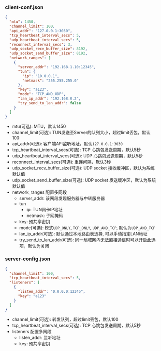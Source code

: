 ### client-conf.json

```json
{
  "mtu": 1450,
  "channel_limit": 100,
  "api_addr": "127.0.0.1:3030",
  "tcp_heartbeat_interval_secs": 5,
  "udp_heartbeat_interval_secs": 5,
  "reconnect_interval_secs": 3,
  "udp_socket_recv_buffer_size": 8192,
  "udp_socket_send_buffer_size": 8192,
  "network_ranges": [
    {
      "server_addr": "192.168.1.10:12345",
      "tun": {
        "ip": "10.0.0.1",
        "netmask": "255.255.255.0"
      },
      "key": "a123",
      "mode": "TCP_AND_UDP",
      "lan_ip_addr": "192.168.0.2",
      "try_send_to_lan_addr": false
    }
  ]
}
```

- mtu(可选): MTU，默认1450
- channel_limit(可选): TUN发送至Server的队列大小，超过limit丢包，默认100
- api_addr(可选): 客户端API监听地址，默认`127.0.0.1:3030`
- tcp_heartbeat_interval_secs(可选): TCP 心跳包发送周期，默认5秒
- udp_heartbeat_interval_secs(可选): UDP 心跳包发送周期，默认5秒
- reconnect_interval_secs(可选): 重连间隔，默认3秒
- udp_socket_recv_buffer_size(可选): UDP socket 接收缓冲区，默认为系统默认值
- udp_socket_send_buffer_size(可选): UDP socket 发送缓冲区，默认为系统默认值
- network_ranges 配置多网段
    - server_addr: 该网段发现服务器与中转服务器
    - tun
        - ip: TUN网卡IP地址
        - netmask: 子网掩码
    - key: 预共享密钥
    - mode(可选): 模式`UDP_ONLY`, `TCP_ONLY`, `UDP_AND_TCP`, 默认为`UDP_AND_TCP`
    - lan_ip_addr(可选): 默认通过本地路由表选择, 可以手动指定LAN地址
    - try_send_to_lan_addr(可选): 同一局域网内无法直接通信时可以开启此选项，默认为关闭

### server-config.json

```json
{
  "channel_limit": 100,
  "tcp_heartbeat_interval_secs": 5,
  "listeners": [
    {
      "listen_addr": "0.0.0.0:12345",
      "key": "a123"
    }
  ]
}
```

- channel_limit(可选): 转发队列，超过limit丢包，默认100
- tcp_heartbeat_interval_secs(可选): TCP 心跳包发送周期，默认5秒
- listeners 配置多网段
    - listen_addr: 监听地址
    - key: 预共享密钥